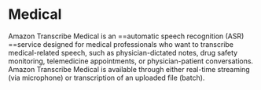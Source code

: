 # Medical
Amazon Transcribe Medical is an ==automatic speech recognition (ASR) ==service designed for medical professionals who want to transcribe medical-related speech, such as physician-dictated notes, drug safety monitoring, telemedicine appointments, or physician-patient conversations. Amazon Transcribe Medical is available through either real-time streaming (via microphone) or transcription of an uploaded file (batch).